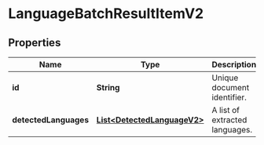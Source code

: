 
# LanguageBatchResultItemV2

## Properties
Name | Type | Description | Notes
------------ | ------------- | ------------- | -------------
**id** | **String** | Unique document identifier. |  [optional]
**detectedLanguages** | [**List&lt;DetectedLanguageV2&gt;**](DetectedLanguageV2.md) | A list of extracted languages. |  [optional]



